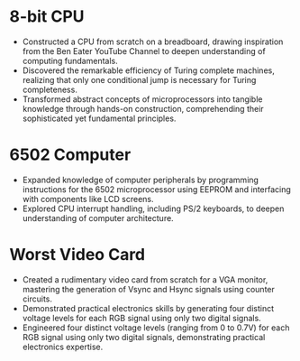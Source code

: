 # 8-bit CPU
  - Constructed a CPU from scratch on a breadboard, drawing inspiration from the Ben Eater YouTube Channel to deepen understanding of computing fundamentals.
  - Discovered the remarkable efficiency of Turing complete machines, realizing that only one conditional jump is necessary for Turing completeness.
  - Transformed abstract concepts of microprocessors into tangible knowledge through hands-on construction, comprehending their sophisticated yet fundamental principles.

# 6502 Computer
  - Expanded knowledge of computer peripherals by programming instructions for the 6502 microprocessor using EEPROM and interfacing with components like LCD screens.
  - Explored CPU interrupt handling, including PS/2 keyboards, to deepen understanding of computer architecture.

# Worst Video Card
  - Created a rudimentary video card from scratch for a VGA monitor, mastering the generation of Vsync and Hsync signals using counter circuits.
  - Demonstrated practical electronics skills by generating four distinct voltage levels for each RGB signal using only two digital signals.
  - Engineered four distinct voltage levels (ranging from 0 to 0.7V) for each RGB signal using only two digital signals, demonstrating practical electronics expertise.
